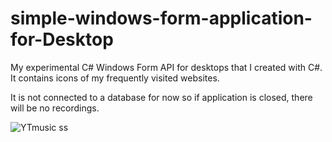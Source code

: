 # simple-windows-form-application-for-Desktop

My experimental C# Windows Form API for desktops that I created with C#. It contains icons of my frequently visited websites.

 It is not connected to a database for now so if application is closed, there will be no recordings.
 
![YTmusic ss](https://user-images.githubusercontent.com/74188001/111083430-a6453a80-851e-11eb-9096-e81387031003.png)
